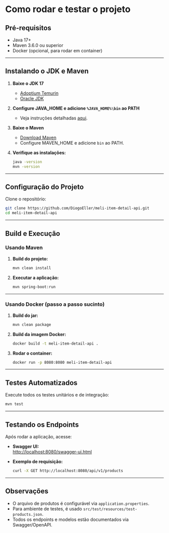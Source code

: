 # Como rodar e testar o projeto

## Pré-requisitos

- Java 17+
- Maven 3.6.0 ou superior
- Docker (opcional, para rodar em container)

---

## Instalando o JDK e Maven

1. **Baixe o JDK 17**  
   - [Adoptium Temurin](https://adoptium.net/temurin/releases/?version=17)
   - [Oracle JDK](https://www.oracle.com/java/technologies/javase-jdk17-downloads.html)

2. **Configure JAVA_HOME e adicione `%JAVA_HOME%\bin` ao PATH**  
   - Veja instruções detalhadas [aqui](https://docs.oracle.com/en/java/javase/17/install/overview-jdk-installation.html).

3. **Baixe o Maven**  
   - [Download Maven](https://maven.apache.org/download.cgi)
   - Configure MAVEN_HOME e adicione `bin` ao PATH.

4. **Verifique as instalações:**
   ```sh
   java -version
   mvn -version
   ```

---

## Configuração do Projeto

Clone o repositório:

```sh
git clone https://github.com/DiogoEller/meli-item-detail-api.git
cd meli-item-detail-api
```

---

## Build e Execução

### Usando Maven

1. **Build do projeto:**
   ```sh
   mvn clean install
   ```

2. **Executar a aplicação:**
   ```sh
   mvn spring-boot:run
   ```

---

### Usando Docker (passo a passo sucinto)

1. **Build do jar:**
   ```sh
   mvn clean package
   ```

2. **Build da imagem Docker:**
   ```sh
   docker build -t meli-item-detail-api .
   ```

3. **Rodar o container:**
   ```sh
   docker run -p 8080:8080 meli-item-detail-api
   ```

---

## Testes Automatizados

Execute todos os testes unitários e de integração:

```sh
mvn test
```

---

## Testando os Endpoints

Após rodar a aplicação, acesse:

- **Swagger UI:**  
  [http://localhost:8080/swagger-ui.html](http://localhost:8080/swagger-ui.html)

- **Exemplo de requisição:**  
  ```sh
  curl -X GET http://localhost:8080/api/v1/products
  ```

---

## Observações

- O arquivo de produtos é configurável via `application.properties`.
- Para ambiente de testes, é usado `src/test/resources/test-products.json`.
- Todos os endpoints e modelos estão documentados via Swagger/OpenAPI.